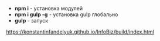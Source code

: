 - **npm i** - установка модулей
- **npm i gulp -g** - установка gulp глобально
- **gulp** - запуск


https://konstantinfandelyuk.github.io/InfoBiz/build/index.html
